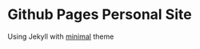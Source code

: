 # Github Pages Personal Site
Using Jekyll with [minimal](https://github.com/pages-themes/minimal) theme
